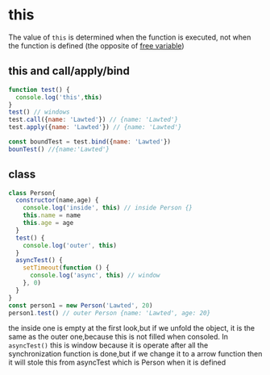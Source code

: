 # this
The value of `this` is determined when the function is executed, not when the function is defined (the opposite of [free variable](./closure.md))
## this and call/apply/bind
```js
function test() {
  console.log('this',this)
}
test() // windows
test.call({name: 'Lawted'}) // {name: 'Lawted'}
test.apply({name: 'Lawted'}) // {name: 'Lawted'}

const boundTest = test.bind({name: 'Lawted'})
bounTest() //{name:'Lawted'}
```
## class
```js
class Person{
  constructor(name,age) {
    console.log('inside', this) // inside Person {}
    this.name = name
    this.age = age
  }
  test() {
    console.log('outer', this)
  }
  asyncTest() {
    setTimeout(function () {
      console.log('async', this) // window
    }, 0)
  }
}
const person1 = new Person('Lawted', 20)
person1.test() // outer Person {name: 'Lawted', age: 20}
```
the inside one is empty at the first look,but if we unfold the object, it is the same as the outer one,because this is not filled when consoled. In `asyncTest()` this is window because it is operate after all the synchronization function is done,but if we change it to a arrow function then it will stole this from asyncTest which is Person when it is defined
